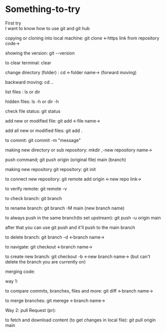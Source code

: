 # Something-to-try
First try
<br>
I want to know how to use git and git hub

copying or cloning into local machine: git clone <-https link from repository code->

showing the version: git --version 

to clear terminal: clear

change directory (folder) : cd <-folder name-> (forward moving)

backward moving: cd ..

list files : ls or dir

hidden files: ls -h or dir -h

check file status: git status

add new or modified file: git add <-file name-> 

add all new or modified files: git add . 

to commit: git commit -m "message"

making new directory or sub repository: mkdir ,-new repository name->

push command; git push origin (original file) main (branch)

making new repository git repository: git init

to connect new repository: git remote add origin <-new repo link->

to verify remote: git remote -v

to check branch: git branch

to rename branch: git branch -M main (new branch name)

to always push in the same branch(to set upstream): git push -u origin main

after that you can use git push and it'll push to the main branch

to delete branch: git branch -d <-branch name->

to navigate: git checkout <-branch name->

to create new branch: git checkout -b <-new branch name-> (but can't delete the branch you are currently on)

merging code:

way 1:

to compare commits, branches, files and more: git diff <-branch name->

to merge branches: git merege <-branch name->

Way 2:
pull Request (pr): 

to fetch and download content (to get changes in local file): git pull origin main
